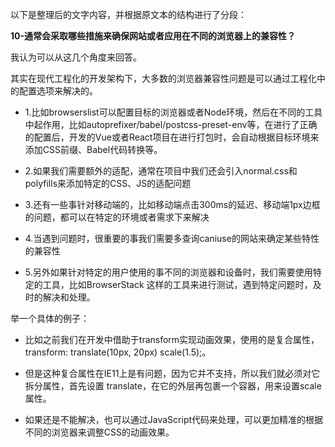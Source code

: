 以下是整理后的文字内容，并根据原文本的结构进行了分段：

**10-通常会采取哪些措施来确保网站或者应用在不同的浏览器上的兼容性？**

我认为可以从这几个角度来回答。

其实在现代工程化的开发架构下，大多数的浏览器兼容性问题是可以通过工程化中的配置选项来解决的。

*   1.比如browserslist可以配置目标的浏览器或者Node环境，然后在不同的工具中起作用，比如autoprefixer/babel/postcss-preset-env等，在进行了正确的配置后，开发的Vue或者React项目在进行打包时，会自动根据目标环境来添加CSS前缀、Babel代码转换等。

*   2.如果我们需要额外的适配，通常在项目中我们还会引入normal.css和polyfills来添加特定的CSS、JS的适配问题

*   3.还有一些事针对移动端的，比如移动端点击300ms的延迟、移动端1px边框的问题，都可以在特定的环境或者需求下来解决

*   4.当遇到问题时，很重要的事我们需要多查询caniuse的网站来确定某些特性的兼容性

*   5.另外如果针对特定的用户使用的事不同的浏览器和设备时，我们需要使用特定的工具，比如BrowserStack 这样的工具来进行测试，遇到特定问题时，及时的解决和处理。

举一个具体的例子：

*   比如之前我们在开发中借助于transform实现动画效果，使用的是复合属性，transform: translate(10px, 20px) scale(1.5);。

*   但是这种复合属性在IE11上是有问题，因为它并不支持，所以我们就必须对它拆分属性，首先设置 translate，在它的外层再包裹一个容器，用来设置scale属性。

*    如果还是不能解决，也可以通过JavaScript代码来处理，可以更加精准的根据不同的浏览器来调整CSS的动画效果。

